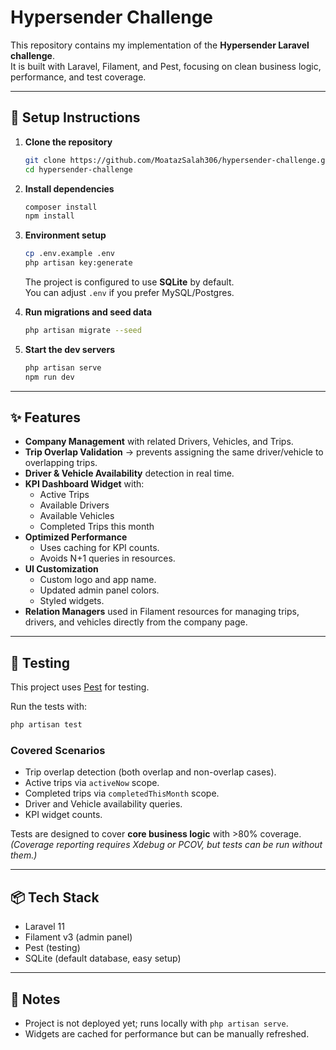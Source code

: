 # Hypersender Challenge

This repository contains my implementation of the **Hypersender Laravel challenge**.  
It is built with Laravel, Filament, and Pest, focusing on clean business logic, performance, and test coverage.  

---

## 🚀 Setup Instructions

1. **Clone the repository**
   ```bash
   git clone https://github.com/MoatazSalah306/hypersender-challenge.git
   cd hypersender-challenge
   ```

2. **Install dependencies**
   ```bash
   composer install
   npm install
   ```

3. **Environment setup**
   ```bash
   cp .env.example .env
   php artisan key:generate
   ```
   The project is configured to use **SQLite** by default.  
   You can adjust `.env` if you prefer MySQL/Postgres.

4. **Run migrations and seed data**
   ```bash
   php artisan migrate --seed
   ```

5. **Start the dev servers**
   ```bash
   php artisan serve
   npm run dev
   ```

---

## ✨ Features

- **Company Management** with related Drivers, Vehicles, and Trips.  
- **Trip Overlap Validation** → prevents assigning the same driver/vehicle to overlapping trips.  
- **Driver & Vehicle Availability** detection in real time.  
- **KPI Dashboard Widget** with:
  - Active Trips  
  - Available Drivers  
  - Available Vehicles  
  - Completed Trips this month  
- **Optimized Performance**  
  - Uses caching for KPI counts.  
  - Avoids N+1 queries in resources.  
- **UI Customization**  
  - Custom logo and app name.  
  - Updated admin panel colors.  
  - Styled widgets.  
- **Relation Managers** used in Filament resources for managing trips, drivers, and vehicles directly from the company page.

---

## 🧪 Testing

This project uses [Pest](https://pestphp.com/) for testing.  

Run the tests with:
```bash
php artisan test
```

### Covered Scenarios
- Trip overlap detection (both overlap and non-overlap cases).  
- Active trips via `activeNow` scope.  
- Completed trips via `completedThisMonth` scope.  
- Driver and Vehicle availability queries.  
- KPI widget counts.  

Tests are designed to cover **core business logic** with >80% coverage.  
*(Coverage reporting requires Xdebug or PCOV, but tests can be run without them.)*  

---

## 📦 Tech Stack

- Laravel 11  
- Filament v3 (admin panel)  
- Pest (testing)  
- SQLite (default database, easy setup)  

---

## 📌 Notes

- Project is not deployed yet; runs locally with `php artisan serve`.  
- Widgets are cached for performance but can be manually refreshed.  

